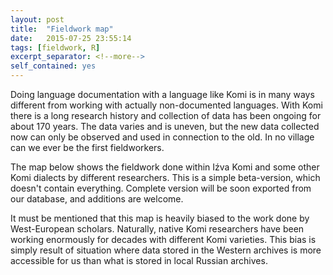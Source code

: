 ```yaml
---
layout: post
title:  "Fieldwork map"
date:   2015-07-25 23:55:14
tags: [fieldwork, R]
excerpt_separator: <!--more-->
self_contained: yes
---
```


Doing language documentation with a language like Komi is in many ways different from working with actually non-documented languages. With Komi there is a long research history and collection of data has been ongoing for about 170 years. The data varies and is uneven, but the new data collected now can only be observed and used in connection to the old. In no village can we ever be the first fieldworkers.<!--more-->

The map below shows the fieldwork done within Iźva Komi and some other Komi dialects by different researchers. This is a simple beta-version, which doesn't contain everything. Complete version will be soon exported from our database, and additions are welcome.

It must be mentioned that this map is heavily biased to the work done by West-European scholars. Naturally, native Komi researchers have been working enormously for decades with different Komi varieties. This bias is simply result of situation where data stored in the Western archives is more accessible for us than what is stored in local Russian archives.

<!--html_preserve--><div id="htmlwidget-3746" style="width:612px;height:378px;" class="leaflet"></div>
<script type="application/json" data-for="htmlwidget-3746">{ "x": {
 "calls": [
 {
 "method": "addTiles",
"args": [
 "http://{s}.tile.openstreetmap.org/{z}/{x}/{y}.png",
null,
{
 "minZoom":                 0,
"maxZoom":                18,
"maxNativeZoom": null,
"tileSize":               256,
"subdomains": "abc",
"errorTileUrl": "",
"tms": false,
"continuousWorld": false,
"noWrap": false,
"zoomOffset":                 0,
"zoomReverse": false,
"opacity":                 1,
"zIndex": null,
"unloadInvisibleTiles": null,
"updateWhenIdle": null,
"detectRetina": false,
"reuseTiles": false,
"attribution": "Niko Partanen, work funded by Kone Foundation" 
} 
] 
},
{
 "method": "addPolygons",
"args": [
 [
 [
 {
 "lng": [ 49.98489310254492, 49.98568244933999, 50.05920004299836, 50.09840942628281, 50.08370590755114,  50.0199906597139,  49.9268683744133, 49.83211236480919,  49.6622050372432, 49.53356373735767,        49.3227317,        49.3347087,        49.8908952,        50.2462492, 50.57881347634918, 50.52644519380483, 50.74733093900367,        50.8079081,           50.7715,         50.744747,        50.7309267, 50.68266272742703, 50.57218947430337,  50.4300554598972, 50.28792144549104, 50.27485165106288,  50.2671999404529,         50.185386, 50.03803240987317, 49.98489310254492 ],
"lat": [ 61.81810671424165, 61.88046511105207, 61.91804077003301, 61.95398270471043, 62.07651202747437, 62.12715748088346,   62.087948097599, 62.00952933103009, 61.96541877483507, 61.94463825716125,        62.0259838,        62.1059506,        62.4346942,         62.439891, 62.19120649531555,  62.0961167191166, 62.06519271478876,        62.0198944,        61.9337967,        61.8819411,        61.8620633, 61.84711910207257, 61.90660469990838, 61.90497097560486, 61.88209883535559, 61.78734282575148, 61.71847743026159,         61.693145, 61.74999858794769, 61.81810671424165 ] 
} 
],
[
 {
 "lng": [ 48.58488142428756,        48.5769983,        48.9904844,        49.3940098,        49.6587993,        49.7149265, 49.73346812760481, 49.78293557029487, 49.80025474089072, 49.85580136721037, 49.81985943253295, 49.71856852571477, 49.54866119814879, 49.38855621640391,  49.3331572578161,        48.7007866, 48.66058811829971, 48.70565945753276, 48.89190402813394, 49.07488115012809, 49.20557909440962, 49.35588173033338, 49.44410284272342, 49.41469580526007, 49.40816090804599, 49.34607938451227, 49.21864888883778, 49.06181135569994, 48.94418320584656,  48.7514037380313, 48.58488142428756 ],
"lat": [ 60.33130922156794,         60.415457,        60.7645146,        60.6455192,        60.4524071,        60.2122546, 59.97446414409177, 59.74103964889805, 59.68964082003293, 59.42824493146988, 59.26813994972501, 59.19625608037017, 59.24853525808278, 59.40537279122061, 59.49202244439643,          59.90289, 59.95679063290671, 60.00331588630857, 60.01965312934376, 59.98697864327337, 59.90529242809742, 59.83340855874258,   59.954304157203,  60.0653974098423, 60.19609535412383, 60.35620033586871, 60.44442144825874, 60.45422379407985, 60.39540971915316, 60.33659564422647, 60.33130922156794 ] 
} 
],
[
 {
 "lng": [ 50.22931572110938, 50.22623184751636, 50.16702584703075, 50.15068860399555, 50.12291529083573, 50.08697335615831, 50.03142672983866, 49.94320561744863, 49.85008333214805, 49.76839711697209, 49.73977508611524, 49.72265283647356, 49.61972820535185, 49.49883260689144, 49.44001853196475, 49.41714639171548,  49.4530883263929, 49.53150709296182, 49.61646075674481, 49.67364110736798, 49.73082145799115, 49.77814618917461, 49.78146691140024, 49.85335078075508, 49.92686837441344, 50.01672321110699,  50.1114792207111, 50.19479916019057, 50.30262496422283, 50.37287510927415, 50.43985780571843, 50.48396836191345, 50.51027041947722,        50.5781517,        50.6066229, 50.62695093424747,  50.6424396193548, 50.66204431099703, 50.66204431099703, 50.63753844644425, 50.60559464909737, 50.60323023607035, 50.51174167507327,  50.4627299459677, 50.42678801129028, 50.40881704395157, 50.39738097382694, 50.39574724952342, 50.39850112233222, 50.40718331964806, 50.39084607661286, 50.33529945029321, 50.28955516979468, 50.28909531398285, 50.24299402714439, 50.22931572110938 ],
"lat": [ 60.70847759433392, 60.70944090420097, 60.77116630896257, 60.82671293528222,  60.8936956317265, 60.94760853374263, 60.99008536563413, 61.00315516006228, 60.97211439829542, 60.89206190742298, 60.86139544579065, 60.84305017831741, 60.82671293528222, 60.86102114565612, 60.90349797754762, 60.94760853374263, 61.01132378157988, 61.12078330991565, 61.21063814660921, 61.24167890837607, 61.24004518407255, 61.20873805421272, 61.20737069800217, 61.18123110914586, 61.15835896889659, 61.14365545016492, 61.14528917446844, 61.15182407168252, 61.19756835218105, 61.24658008128662, 61.30866160482035, 61.37891174987167, 61.42587970980698,        61.4448401,        61.3791315,  61.2364633287728, 61.22370794103735, 61.19756835218105, 61.16326014180715, 61.13221938004029, 61.12613484721231, 61.12568448282621,  61.1077135154875, 61.07177158081008, 60.98681791702709, 60.90513170185113, 60.82834665958574, 60.76626513605201, 60.74934848879795, 60.69601499100069,  60.6535381591092, 60.65190443480567, 60.67314285075143, 60.67363237468015, 60.69274754239366, 60.70847759433392 ] 
} 
],
[
 {
 "lng": [ 57.02621733535623, 57.36929943909475,  57.6633698137282, 57.82708808208042, 57.75159092611823, 57.52286952362555, 57.29414812113288,  57.0654267186402, 56.98047305485721, 57.10463610192466, 57.22879914899211, 57.24513639202742, 57.68297450537042, 57.84356393533135, 58.13750007447241, 58.32992932956399, 58.35474885185685,        57.9841998,        57.2461643,        56.8236969,        56.0709016,         55.823164,        55.7909617,        55.8344326, 55.94802845415084, 56.20282028638211, 56.34658802509179,  56.5099604554437, 56.85501306916209, 57.09810120471058, 57.43138096262848, 57.52940442083963,  57.5359393180537,  57.5359393180537, 57.47059034591294, 57.42951463676978,        57.5812654,        57.8434022, 58.07118738945625, 58.06199854378686, 57.76139327193934, 57.29741556973991, 57.11243832089381, 56.87591469943198, 56.72561206350822, 56.64065839972523, 56.62758860529707, 56.68640268022376, 56.87591469943198, 57.02621733535623 ],
"lat": [ 62.85579852025297, 62.85579852025297, 62.81658913696851, 62.60533975844951, 62.47023958462244,  62.4244953041239, 62.41142550969575, 62.39182081805352, 62.34607653755499, 62.16963431277492,  62.0650759573497,  62.0650759573497,  61.9866571907808, 61.99510926604191,  61.9554774270566, 61.83635455485705, 61.77678770135419,         61.609628,        61.6850252,        61.8232003,         62.654964,          63.19114,        63.4075691,        63.5179323, 63.61056762195916, 63.56810231658729, 63.69226536365473, 63.94712635500372, 64.00390716485612, 63.99940553271632, 64.01247532714449,  64.1170336825697, 64.28040611292161, 64.46991813212983, 64.67903484298027,   64.818692254067,        64.9424422, 64.83302740000001, 64.36961330794757, 63.99287063550227,  63.6791955692266, 63.60077680265768, 63.53526402702469, 63.48314865280429, 63.37859029737906, 63.21521786702715, 63.04531053946116, 62.92768238960779, 62.84926362303887, 62.85579852025297 ] 
} 
],
[
 {
 "lng": [ 48.40801563991072, 48.45348945872833, 48.59293248059011,  48.7185690829117, 48.83472367751094, 48.91967734129393, 48.91846363333448, 48.91314244407985, 48.89680520104466, 48.90660754686578, 48.97522396761358, 49.09938701468103, 49.10056400754888, 49.13206150075142,  49.2496896506048, 49.32484096856668, 49.39672483792152, 49.55029492245232, 49.71693480141126, 49.82609379092995, 49.88684212897725, 49.97833068997432, 49.93258640947578,  49.7985754853337, 49.64505093205642, 49.44573656702709, 49.26929434224703,  49.2474572506308, 49.05522853267095, 48.93649682825005, 48.89680520104467,  48.7105606304435, 48.54065330287751, 48.31846679759891,  48.2970874533586, 48.28252486292148, 48.10608263814142, 48.00527579778353, 47.95034018995911, 47.80220991768687,  47.7107213566898, 47.62250024429976, 47.51794188887455, 47.38255610829178,        47.3316204, 47.23709254563379, 47.28760967857325, 47.38397649598598, 47.50160464583936, 47.54734892633789, 47.55388382355196, 47.55328139667973,   47.557151272159,  47.4199184306634, 47.19119702817073, 47.00495245756955, 46.82524278418245, 46.57691669004755, 46.52650964962538, 46.37760232501822, 46.33839294173376,  46.4102768110886,  46.6235963088878, 46.85464982164579, 47.18139468234961, 47.39704629041412, 47.61269789847865, 47.80220991768687, 48.04400111460769, 48.12612036514129, 48.25965272267222, 48.36747852670448, 48.42956005023821, 48.40801563991072 ],
"lat": [ 63.88516813141744,  64.1002942742854,  64.2444641782442, 64.35824827091281, 64.36535977670459, 64.29674335595679, 64.27004178084898, 64.15297561724711, 63.97326594386001,  63.7837539246518, 63.65632342897731, 63.59097445683654, 63.60013818702196,  63.5779046624084, 63.58443955962248, 63.60404425126471,  63.7314747469392, 63.76088178440254, 63.66939322340547, 63.62530978533062, 63.60077680265767, 63.47988120419726,   63.372055400165, 63.37053254875429, 63.36878795155796, 63.35898560573684, 63.30670642802423, 63.29196639118327, 63.28966425084842, 63.30861079942622, 63.32631111966646, 63.38839264320018, 63.38839264320018, 63.36552050295092, 63.36084377139835, 63.36225305434388, 63.33611346548757, 63.28056683916792, 63.25029619812181, 63.14986889488639,  62.9276823896078, 62.70876333293624, 62.48984427626468,  62.3924615218104,        62.3835426, 62.57720735260073, 62.74860476793107, 62.87540321189518, 63.13026420324416, 63.30343897941719, 63.41779968066352, 63.41802057051667,  63.4243345778776, 63.61384659708582, 63.74781198997438, 63.85563779400664, 63.94385890639667, 64.02227767296559, 64.03302015698998, 64.06475450485709, 64.19871989774565, 64.30654570177791, 64.33757399236688, 64.28040611292161, 64.18238265471045, 64.07455685067819, 63.95039380361074, 63.83276565375737, 63.71840495251104, 63.70667363100623,  63.6628583261914, 63.67266067201251, 63.78702137325885, 63.88516813141744 ] 
} 
],
[
 {
 "lng": [  53.3897104081526, 53.58886140075153,  53.7489663824964, 53.93847840170461, 54.14432766394803, 54.24888601937324, 54.39265375808293,  54.5527587398278,  54.6899915813234, 54.76841034789232, 54.71939861878675, 54.59196812311226, 54.44820038440258, 54.27829305683659, 54.21621153330287, 54.09858338344949, 53.96135054195388, 53.79829281903096, 53.79716124945016, 53.66973075377568, 53.66563631197504, 53.73507972591644,   53.869045118805, 53.96380112840911, 54.09449907269064, 54.20020419288638, 54.27747619468477, 54.39883857151762, 54.44738352225075, 54.46229752080067, 54.54867442906894, 54.55757084677159, 54.59633432216096, 54.63990181334672, 54.68050465752122,  54.7315011018356,  54.7265169889663, 54.71609389433637, 54.70103807103713, 54.60830536614745, 54.50374701072223, 54.50570204922394, 54.49721211350815, 54.49721211350815, 54.58543322589819, 54.71286372157267, 54.85336401167532, 55.03634113366945, 55.12843126328673, 55.25771077679622, 55.25771077679622, 55.25442812064912, 55.15070183491579, 55.03718133473983, 55.02980623645538, 55.02865760010295, 54.75534055346417, 54.75403558167027, 54.75207310485713,  54.5809572097747, 54.32319373523954, 54.21539467115105, 54.17291783925955, 54.28727854050589,  54.4767905597141, 54.50946504578448, 54.27548731292399, 54.01608030612172, 53.87231256741204, 53.85045470934124, 53.79062635223608, 53.61745157606306,  53.5521026039223, 53.56476430528219, 53.58477708999268, 53.65339351074048, 53.65012606213344, 53.54883515531526, 53.35932313610705, 53.34843548933519, 53.34693363066333, 53.40506741660558, 53.57497474417157, 53.72200993148829, 53.75468441755866, 53.61418412745603, 53.48899171710426, 53.45081169710412, 53.40098310584679, 53.39357678201502, 53.38209010097199, 53.38021329734232, 53.32828237434019, 53.24006126195016, 53.18941580854107,  53.1665436682918, 53.16191617706779, 53.16000877107773,   53.097927247544, 53.10446214475807, 53.06641593088067, 53.05871786425953, 52.99454630307941, 52.79659962436527, 52.77444983544722, 52.78748951514167, 52.88554308808652, 52.93782226579913, 52.86593839644429, 52.70256596609239, 52.54246098434751, 52.38562345120968, 52.22878591807186, 52.07194838493403, 51.97065747811584, 52.06541348771995, 52.22878591807186, 52.31047213324781, 52.31047213324781, 52.24839060971409, 52.09136087371701,   51.898773608761, 51.83713123676632, 51.76154076726539, 51.60470323412757, 51.51974957034457,  51.4889001563257,        51.4393105,        51.4675672, 51.88282481789884, 52.16016949732406, 52.29413489021262, 52.32652366071893,  52.5611422666008, 52.74831024659092, 52.93128736858505, 53.09465979893696, 53.11562191394886, 53.15674132247069, 53.08485745311585, 52.85613605062318, 52.78751962987538, 53.02931082679621, 53.22862519182553, 53.37239293053521,  53.3897104081526 ],
"lat": [  61.9580670154692, 61.91477332142595, 61.89843607839077, 61.88536628396261, 61.85269179789223, 61.78734282575147, 61.71545895639662, 61.70238916196847, 61.70238916196847, 61.74813344246701, 61.78734282575147, 61.78734282575147, 61.81674986321481, 61.89843607839077,  61.9703199477456, 62.08468064899194, 62.17943665859605, 62.26514648731195, 62.26847463313782, 62.35996319413488, 62.40807288529245, 62.47105644677418, 62.47432389538122, 62.41550982045453, 62.34035850249266, 62.37918895480946,   62.369765539956,  62.3230877027126, 62.30441656781524, 62.31884946963774, 62.40244002602638, 62.41835993138902, 62.44763031076467, 62.48052821227228, 62.48212048067128, 62.44466996687791, 62.38236855601172, 62.36152236675186, 62.33141072015336, 62.27419266820016, 62.17290176138197, 62.17173804798809,  62.1663668641679, 62.03566891988637, 61.97358739635264, 61.94744780749634, 61.92130821864003, 61.95398270471041, 62.00212072701035, 61.94499722104104, 61.85350866004397, 61.72712639838065, 61.63377274122067, 61.52921438579545, 61.52921438579545, 61.52538559795403, 61.52267948858137, 61.52192912979987, 61.52267948858137, 61.49362207243529, 61.49075803382935,   61.513694004912, 61.44834503277124, 61.26863535938415, 61.21962363027858, 61.14773976092373, 61.05241549938798, 61.03991395689148, 60.95169284450145, 60.91934321455667, 60.83079724604104, 60.81446000300585,  60.8700066293255, 60.90672556326918, 60.96476263892961,  61.1183327234604,  61.1869491442082,  61.1869491442082, 61.19021659281524, 61.19542372822787, 61.28853896588317, 61.36992626620233, 61.44507758416421, 61.41893799530791, 61.50062421048386, 61.53983359376831, 61.57249248342529, 61.59211277148093, 61.60436570375732, 61.60459359064445, 61.60731412036517, 61.60775862648799, 61.61335118742667, 61.60518256590908, 61.58966218502565, 61.57087435553517, 61.56002867297889, 61.55943828541054, 61.40260075227272, 61.30130984545453, 61.11379636277302, 61.08892568599705, 61.04458897099988, 61.07632088132809, 61.27843770520526, 61.40666122220066, 61.48428696744867,  61.6149849117302, 61.68033388387096,  61.7358805101906, 61.75875265043987,  61.7783573420821, 61.76202009904691, 61.70647347272726, 61.55290338819647, 61.41567054670087, 61.31111219127565, 61.20328638724339, 61.12160017206744, 61.07258844296187, 61.04519953552052, 61.15754210674486, 61.21747219062857, 61.25883301356304, 61.36992626620233, 61.50715910769794, 61.71025108332218,        61.8309104,        61.8513024, 62.01781029568523, 62.03321833343108, 62.10510220278591, 62.16679509898842,  62.3593594264575, 62.41550982045454, 62.47105644677418, 62.46452154956011, 62.44355943454821, 62.40244002602638, 62.25540483870967,  62.1214394458211, 62.05935792228738, 62.02995088482403, 61.96786936129031,  61.9580670154692,  61.9580670154692 ] 
} 
],
[
 {
 "lng": [ 50.98553292526255, 50.95545375186995, 50.94304489120221, 50.92670764816702, 50.84654866969306, 50.84738279426922, 51.00266342528269, 51.12265635699186,   51.126270045701, 51.11446569773853, 51.07129224902847, 51.09559785060211, 50.98553292526255 ],
"lat": [ 60.37705518955339, 60.40361445967664, 60.43788655104466, 60.50813669609597, 60.54758000296412, 60.59053741863592, 60.62159439151788, 60.54313747463111,  60.5090655525164, 60.47522642169067, 60.44605517256225, 60.39845670281385, 60.37705518955339 ] 
},
{
 "lng": [ 50.81643125767948, 50.85400691666042,  50.8605418138745, 50.85564064096393, 50.81643125767948,  50.7674195285739, 50.74781483693167, 50.81643125767948 ],
"lat": [ 60.07193230705636, 60.05069389111061, 60.01638568073671, 59.98697864327337, 59.96900767593466, 59.97881002175577,  60.0408915452895, 60.07193230705636 ] 
} 
],
[
 {
 "lng": [ 50.51651971541783, 50.52425500445469, 50.61956747910542, 50.68155978902528, 50.81071322261716, 50.91853902664943, 51.02963227928873, 51.07047538687671, 51.13909180762451, 51.21914429849695, 51.29592934076235,  51.3857841774559, 51.41274062846397, 51.41334800013775, 51.42335983643684, 51.38584486703479, 51.34167362126089, 51.21424312558639, 51.12275456458932, 51.02636483068169, 51.00512641473594, 51.01499390392549, 51.02309738207465, 50.97735310157611, 50.91527157804239, 50.86879378867289, 50.83358536286643, 50.78868042584841,        50.6472031,        50.4726029,  50.4981619726719, 50.60649768467727, 50.63590472214061,  50.6522419651758,  50.7453642504764, 50.72085838592361, 50.63753844644413, 50.56852520699894, 50.51651971541783 ],
"lat": [ 62.77696883866595, 62.80882002881774, 62.88030438480579, 62.94411999795859, 63.02407212351547, 63.05511288528233, 63.01263605339084, 62.97015922149934, 62.91788004378672, 62.89827535214449, 62.90481024935857, 62.89174045493042, 62.87540321189523, 62.87306716699607, 62.83456010430725, 62.79779543429323, 62.75450761343481, 62.70876333293627,  62.5911351830829, 62.53885600537028, 62.46207096310489, 62.37954287170142, 62.31176832718112, 62.27092521959314, 62.27255894389666, 62.32243754712246, 62.33790791603742, 62.29869515413436,        62.2733134,        62.2469016, 62.34182130668575, 62.36078005628669, 62.43266392564153, 62.49474544917526, 62.53395483245973, 62.61400732333217, 62.61890849624272, 62.64758932302514, 62.77696883866595 ] 
} 
],
[
 {
 "lng": [ 50.75000623478213,  50.6678337223639, 50.61793375480205,  50.5460498854472, 50.60792637109854, 50.79764342818914, 50.97081820436216, 51.11458594307184, 51.24059879417145, 51.36291203720674, 51.41403263752482, 51.39885397188416, 51.37997229014646, 51.18320236381964, 51.02309738207477, 50.91200412943547, 50.75000623478213 ],
"lat": [ 61.31696149282499, 61.32620590047203, 61.39606585505863, 61.60191511730203, 61.69552313405662,  61.7783573420821, 61.80122948233137, 61.86657845447213, 61.87839215926272, 61.84370631422286, 61.71712197057808, 61.66399664083576,  61.6478401502767,   61.598647668695,  61.4875544160557, 61.39933330366567, 61.31696149282499 ] 
} 
] 
],
null,
{
 "lineCap": null,
"lineJoin": null,
"clickable": true,
"pointerEvents": null,
"className": "",
"stroke": true,
"color": "#BDBDC3",
"weight":                 1,
"opacity":               0.5,
"fill": true,
"fillColor": "#BDBDC3",
"fillOpacity":               0.4,
"dashArray": null,
"smoothFactor":                 1,
"noClip": false 
},
null 
] 
},
{
 "method": "addPolygons",
"args": [
 [
 [
 {
 "lng": [  38.6133253230991, 38.72150178242631, 38.55561416237052, 38.21605317236261, 38.04547705328166, 38.35122402001686,  38.6133253230991 ],
"lat": [ 67.19870241333243, 67.11763426865637, 67.02110493727466, 66.98567851294416, 67.11212619125463, 67.22074246979771, 67.19870241333243 ] 
} 
],
[
 {
 "lng": [ 61.13279451118908, 60.78142504422821, 60.64208129346606, 60.58362046749605, 60.57907870599586, 60.73853199955627, 60.86035045237443, 61.07862910410896, 61.23737659255434, 61.30147314295392, 61.30354881239349, 61.24118385172587, 61.13279451118908 ],
"lat": [ 64.13590180450588, 64.13371977622847, 64.18735056138355, 64.23208826936578, 64.33579182361994, 64.40183807238584,  64.4219889171938, 64.42446886979558, 64.37574232561924, 64.30788046517702, 64.22526882148195, 64.17046079486107, 64.13590180450588 ] 
} 
],
[
 {
 "lng": [ 68.14254183960352, 68.01687123722863, 67.91178712148191, 67.91407008608429, 68.07183626973701, 68.30795754267166, 68.44412429659052, 68.45237619425031, 68.40215835504057, 68.32173517734144, 68.14254183960352 ],
"lat": [ 63.69533519171319, 63.71062076727944, 63.76151363734466, 63.88707669047614, 63.94605642691673, 63.93222044276308, 63.85683871044694, 63.75286479993357, 63.71301685742445, 63.68862409258708, 63.69533519171319 ] 
} 
],
[
 {
 "lng": [ 48.51433269187889, 48.44142335461404, 48.37841455714344, 48.37135106179163, 48.42125959143912, 48.56571572870164, 48.82229143304426, 48.91455321593752, 49.01856820930809, 49.03891927471154, 48.95731198160296, 48.89708509508254, 48.66861820713239, 48.51433269187889 ],
"lat": [ 66.34201444658049, 66.35860468510569, 66.39981405183472, 66.48575324528178,  66.5424993056542, 66.59917350993111, 66.60862018039535, 66.58837855537698, 66.52357168868107, 66.40727988637568, 66.34246842251743, 66.32896204221601, 66.32046739360635, 66.34201444658049 ] 
} 
],
[
 {
 "lng": [ 53.13650168418943, 53.24534147062089, 53.28933715577774, 53.28273547242983, 53.13571619011623, 52.90989338363865, 52.76734769009713, 52.79249392574556,  52.9842797190312, 53.11379018549047, 53.13650168418943 ],
"lat": [ 67.74035006896599, 67.69391740443055, 67.60592603411686, 67.58582090755735, 67.52438369935054, 67.52512154718106, 67.57655448445543, 67.67449245487566, 67.74065736389963, 67.74065736389963, 67.74035006896599 ] 
} 
],
[
 {
 "lng": [ 44.88113532942014, 44.81622321404057, 44.62320313998174, 44.55818853368228, 44.55714155358998, 44.58209055034508,  44.6607313793574, 44.72556472188067, 44.82793496880003, 44.91609979625697, 44.93473478320873, 44.93533805352259, 44.88113532942014 ],
"lat": [ 66.52197116983045, 66.50832228727585, 66.51585365028434,  66.5458935460149, 66.59614859044564, 66.62091093518882, 66.64407136867101, 66.64997502582288, 66.64680503558317, 66.60709161814485, 66.59281838073557, 66.54757310719637, 66.52197116983045 ] 
} 
],
[
 {
 "lng": [ 65.71992419232593, 65.53369514114856, 65.47200999930837, 65.47311254011019, 65.59177569876999, 65.72301548058719, 65.87801572732391, 65.90849990307923, 65.86306977812812, 65.71992419232593 ],
"lat": [ 66.05680658918617, 66.06592896195258,    66.13506336761, 66.21444630534161, 66.28378384378445, 66.29489069890316, 66.24976787083492,  66.1459568939384,  66.0945491209674, 66.05680658918617 ] 
} 
],
[
 {
 "lng": [ 66.32784635402936, 66.57236485598575, 66.67018526701669, 66.63566378459468, 66.51663290713776,  66.2736717003545,   66.192113276673, 66.21511801894209, 66.32784635402936 ],
"lat": [ 66.65861242528392, 66.65747262737366, 66.59974049494033, 66.50259864905513, 66.44922574513052, 66.45691441846834, 66.52082991527533, 66.61180321424855, 66.65861242528392 ] 
} 
],
[
 {
 "lng": [ 64.54854309149488, 64.52869504109754, 64.55548839432682,  64.6817956736415, 64.92436286185308, 64.99661522767897, 65.02961410138241, 65.00819916927247, 64.87582809971089, 64.64490128249601, 64.54854309149488 ],
"lat": [ 65.38758646703681, 65.46956754476498, 65.50095404426214, 65.52997964512592, 65.52074582721063, 65.48781038197676, 65.42387506417636, 65.37033773390151, 65.34022419727441, 65.35031192911842, 65.38758646703681 ] 
} 
],
[
 {
 "lng": [ 63.82148153753047, 63.63750924358689, 63.52796264032349, 63.54428122116361, 63.60834555861539, 63.73763941518236, 63.91599107729693,  64.1054294678775,  64.1600991885809, 64.15513710408473,  64.0028105026263, 63.82148153753047 ],
"lat": [ 64.75732660486966, 64.77875159827751,   64.844443908011,  64.9423553930517, 65.00046025725216, 65.04155061348138, 65.04607363162991, 64.99733974138991, 64.92171329441686, 64.81552468619886, 64.77044144137851, 64.75732660486966 ] 
} 
],
[
 {
 "lng": [ 35.07786036040918, 35.33661264924812, 35.35840231567667, 35.32844152433743, 35.12143969326627, 34.85451627951662, 34.74284423907034, 34.74284423907034, 34.85996369612376, 35.07786036040918 ],
"lat": [ 68.12790611976357, 68.09439733116403, 68.02621413269749, 67.97213531971272, 67.92612009362063, 67.95987351236884, 68.00888185849664, 68.08220021938325, 68.12892077632196, 68.12790611976357 ] 
} 
],
[
 {
 "lng": [ 55.46985003627342, 55.38587674490486,  55.1701983437991, 54.95011834267077, 54.67721914127165, 54.41704244723341, 54.34269753955659, 54.13802313850724,  53.9465535375256, 53.74628073649883, 53.93554953746919,  54.0521919380672, 54.01477833787538, 53.89661441231355, 53.83473690843113, 53.67136447807921, 53.73344600161295, 53.85434160007336, 53.81839966539594,  53.9000858805719, 53.98830699296194,  54.2038625645302,  54.2880954026577, 54.31554197095682, 54.20741089203537, 54.13125786951986, 53.83065259767234, 53.50390773696851, 53.41241917597144, 53.44275924192417, 53.53004732582482, 53.49737283975444, 53.43202386761367,  53.3405353066166, 53.24123044645327, 53.19904017880955,  53.2612996778959, 53.43216562657073, 53.55210260392231, 53.39526507078448, 53.18288091132698, 52.95415950883429, 52.78238602511566, 53.01933710179448, 53.46258393459765, 53.76388713658909, 54.03238473796565, 54.26346873915039,  54.4197255399515,  54.4521011861821, 54.75644794167785, 54.96332314273847, 55.10952427341066, 55.16377162934394, 55.52319097611815,    55.53633765169, 55.94609133347083, 56.69663003630232, 56.89782635265647, 56.97485435305138, 57.04527995341245, 57.10067570003793, 57.18309856141011,  57.1601827282443, 57.16609993897443, 57.23339814345752, 57.36439826618418, 57.48202641603756, 57.63668565010403, 57.64213139778243,  57.5539102853924, 57.55283036593754, 57.50653228059034, 57.47891762307154, 57.44118330844957,  57.4085088223792, 57.44118330844957, 57.53920676666073, 57.63195723884398,  57.6993117484056, 57.70774179839456, 58.02534899089525, 58.19759766097894, 58.40998182043643, 58.64197067153614, 58.93930849477663, 59.11575071955669, 59.18302257074497, 59.33140232762122, 59.57972842175612, 59.77250788957139, 60.02736888092037, 60.24628793759193, 60.48670644278471,  60.6873934995421, 61.01413836024593, 61.37355770702014, 61.39612206485469, 61.73297705379434,  62.0107101853926, 62.34725739191754, 62.62172307490875, 62.77529315943955, 62.85697937461551,  63.0105494591463, 63.08535898003001, 63.23372099587592, 63.27945062409213, 63.17626006373079, 63.02361925357446, 62.75895591640436, 62.39300167241608, 61.64475594140431, 61.25919700577379, 60.83442868685882, 60.72810362785317, 60.47006291551704, 59.98783611947373, 59.79047885691009, 59.55522255720334, 59.36897798660215, 59.15332637853763, 58.88539559276049, 58.61746480698335, 58.42795278777513, 58.27765015185138, 58.10447537567835, 57.91606028564531, 57.90986088035719, 57.60696863492188, 57.38860475517264, 57.23895035440538, 57.07389035355914, 57.10910315373967, 57.12929442697339, 57.23259207041374, 57.24555275443923, 57.27636395459719, 57.43262075539831, 57.52311304147961,  57.5507513324321, 57.55554400969594, 57.52526491197569, 57.06945931673672, 56.92537572539127, 56.88021995256621, 56.90662955270161, 56.90002715266776, 56.83620395234054, 56.70415595166354, 56.61005722977349, 56.59851755112195, 56.58531275105425, 56.38724075003876, 56.19136954903455, 56.01392241329935, 55.89866314753388, 55.70279194652967, 55.53553114567214, 55.46985003627342 ],
"lat": [ 65.97909163340745, 65.90855406865786, 65.74569486782291, 65.64005646728131, 65.53881966676228,  65.3955763183592, 65.36935806589346, 65.32974366569037, 65.34955086579193,  65.2989324655324, 65.20869966506979, 65.06564766433638, 64.85657166326446, 64.71214908757777, 64.68230229158743, 64.62348821666075, 64.46338323491587, 64.33595273924136, 64.20198734635279, 63.99940553271642, 63.82296330793635, 63.86165276949988, 63.73147474693921, 63.53934876884536,  63.3951739969501, 63.29363663359609,  63.2348225586694, 63.28056683916793,  63.4831486528043, 63.54045766627056,  63.7053351580829, 63.90791697171927, 64.09089409371342, 64.28040611292164, 64.37498217022005, 64.75691511941575, 64.86364568927806,  64.9118386491607, 65.00741342798774, 65.09563454037779, 65.10870433480594, 65.11850668062705, 65.20773965918218, 65.40729581467838, 65.55045628241605, 65.60044206707822,  65.6026428670895, 65.64665886731517, 65.75009646784548, 65.79021411643558, 65.91515646869172, 66.01199166918818, 66.20436157796738,  66.2343403799305, 66.43038729635281, 66.43938239016512, 66.54305500844701,  66.4303258752154, 66.21666607023754, 66.09782286962825, 66.00538926915435, 66.00143243010967, 66.11623570130665, 66.23434037993046, 66.51836649497626, 66.55306713166286, 66.50227116570763,   66.534945651778, 66.58068993227654, 66.49900371710058, 66.39444536167535, 66.38995954240131, 66.35523597839092, 66.30197913889037, 66.27028231460793, 66.20493334246717, 66.16245651057567, 66.13304947311232, 66.12200775023337, 66.08077029539972, 66.07923755903808, 66.11364500489232, 66.26374741739383, 66.37157322142609, 66.44018964217389, 66.52514330595689,  66.6362365585962, 66.65662196804719, 66.70158553073695, 66.62316676416803, 66.49900371710058,  66.4826664740654, 66.56108524063431, 66.64042334734793, 66.61336441834693, 66.57415503506247, 66.60029462391878, 66.61735891953117, 66.62316676416806, 66.66237614745252, 66.75059725984255, 66.83228347501851, 66.93357438183669,  67.0283303914408, 67.14595854129418,  67.1923193711376, 67.17135517324633, 67.01930415942745, 66.80647362868218, 66.65584125023844, 66.50880606292172, 66.42385239913872, 66.36830577281907, 66.34870108117684, 66.32909638953461, 66.32909638953461, 66.26177956754485,  66.1611713697359, 66.17225885639678, 66.23434037993052, 66.29968935207127, 66.27354976321497, 66.23434037993052, 66.15918906196863, 66.03175856629413,  65.9435374539041, 65.89779317340557, 65.88140925253313, 65.88456973366041, 65.79591834475252, 65.79191166805987, 65.79411246807115, 65.80731726813886, 65.69067486754084, 65.67300750346133,  65.4566408178768, 65.40016926605145, 65.27032206538574, 65.25931806532932, 65.23625140417134, 65.18767501401241, 65.10380316189527, 65.01675075594957, 64.99326147936124, 65.02761253425153, 65.20649886505852, 65.38476366597247, 65.45959086635609, 65.51681166664946, 65.58723726701052, 65.68482112674836, 65.84253006831938, 65.98778286906408, 66.16164606995545, 66.20346127016984, 66.19983990005279, 66.21666607023752,  66.1550436699216, 66.05600766941384, 65.97909163340745 ] 
} 
],
[
 {
 "lng": [ 63.09556584316867, 63.18478755090357, 63.24136465730643, 63.24568761244652, 63.22251785092887, 63.20658880860918, 63.10704759215108, 63.02318353706818, 62.83245709738346, 62.74914558583309, 62.72832461383516, 62.78043538629272, 62.88787955860968, 62.93641792756218, 63.09556584316867 ],
"lat": [ 63.49620061351136, 63.46632213381869, 63.43040524685415,  63.3854015304977, 63.35448708008288, 63.33323362054373, 63.28125762769487, 63.27321385552791, 63.29485848288904,   63.338934333208, 63.38903269950055, 63.47223779998988,  63.5022110995425, 63.50851474409741, 63.49620061351136 ] 
} 
],
[
 {
 "lng": [ 44.44199391567054, 44.54305958387408, 44.57464260518769, 44.57464260518769, 44.53042637534864, 44.42304410288237, 44.30934522615338,   44.227229370738, 44.26512899631433, 44.44199391567054 ],
"lat": [ 67.13842054841264,  67.1187802524928, 67.10403955377363, 67.06222543175002, 67.02280498161987, 67.01293986148519, 67.02773603996353, 67.08437131122324,  67.1408744633591, 67.13842054841264 ] 
} 
],
[
 {
 "lng": [ 58.23429932332336, 58.54381293219672, 58.75857747712925, 58.75857747712925, 58.51222991088311, 58.22166611479791, 57.98795175707721, 58.05111779970442, 58.23429932332336 ],
"lat": [ 67.59780492172388, 67.58817378058627, 67.49889937976437, 67.40686128946898,  67.3144665227889, 67.30228270317471, 67.40686128946898, 67.53754582871785, 67.59780492172388 ] 
} 
],
[
 {
 "lng": [ 59.64487185316146,   59.981885432369, 60.28413964360376, 60.46780825452952, 60.47208036965445, 60.30614659016388, 59.98554300121353, 59.71952082024287, 59.61121592037516, 59.64487185316146 ],
"lat": [ 67.01160644174895, 67.10485692845728, 67.09890336986662,  66.9757598739924, 66.96048452101708, 66.82807098614684, 66.78491828581316, 66.84806241110986, 66.95739814724847, 67.01160644174895 ] 
} 
],
[
 {
 "lng": [  51.4155250217153, 51.66818919222416, 51.68713900501233, 51.68713900501233, 51.51659068991884, 51.23866010235909, 51.03652876595199, 51.02389555742656, 51.13127782989282,  51.4155250217153 ],
"lat": [ 67.09420742985259, 67.04252321009986,  66.9857901226729, 66.91654481219059, 66.84461885751224, 66.83219644421594, 66.92644904486853, 67.01293986148517, 67.09420742985259, 67.09420742985259 ] 
} 
],
[
 {
 "lng": [ 39.79139402724169, 39.88930139331388, 39.89245969544524, 39.87350988265707, 39.74401949527127, 39.59873759722868, 39.50714683541921, 39.47872211623697, 39.60189589936004, 39.79139402724169 ],
"lat": [  67.1800266123921, 67.15799292947581,  67.1212253153296, 67.07948756342633, 67.06596873620128, 67.06473937744066, 67.10036544852395, 67.13716482846172, 67.18125011505758,  67.1800266123921 ] 
} 
],
[
 {
 "lng": [  40.4448264700526, 40.56236250524032, 40.60086668303317, 40.57944350504708, 40.55905535737197, 40.30817815003806, 40.16976313909521, 40.23031970638271,  40.4448264700526 ],
"lat": [ 66.67894764671584, 66.66731211621004, 66.61719781024259,  66.5576629428746, 66.55604076255177, 66.51815219149863, 66.56636399406311, 66.66250750108416, 66.67894764671584 ] 
} 
] 
],
null,
{
 "lineCap": null,
"lineJoin": null,
"clickable": true,
"pointerEvents": null,
"className": "",
"stroke": true,
"color": "#BDBDC3",
"weight":                 1,
"opacity":               0.5,
"fill": true,
"fillColor": "#BDBDC3",
"fillOpacity":               0.4,
"dashArray": null,
"smoothFactor":                 1,
"noClip": false 
},
[ "Сёрнисикас: Краснощелье", "Сёрнисикас: Саранпауль", "Сёрнисикас: Казым", "Сёрнисикас: Волоковая", "Сёрнисикас: Нарьян-Мар", "Сёрнисикас: Несь", "Сёрнисикас: NA", "Сёрнисикас: Салехард", "Сёрнисикас: Мужи", "Сёрнисикас: Овгорт", "Сёрнисикас: Ловозеро", "Сёрнисикас: Колва", "Сёрнисикас: sartynja", "Сёрнисикас: Чижа", "Сёрнисикас: Хорей-Вер", "Сёрнисикас: Харута", "Сёрнисикас: Коткино", "Сёрнисикас: Каневка", "Сёрнисикас: NA" ] 
] 
},
{
 "method": "addMarkers",
"args": [
 67.67100669999999,
       53.1078339,
null,
null,
{
 "clickable": true,
"draggable": false,
"keyboard": true,
"title": "",
"alt": "",
"zIndexOffset":                 0,
"opacity":                 1,
"riseOnHover": false,
"riseOffset":               250 
},
"Izhva Komi Documentation Project, 2015, Funded by Kone Foundation" 
] 
},
{
 "method": "addMarkers",
"args": [
 65.00916699999999,
        53.916944,
null,
null,
{
 "clickable": true,
"draggable": false,
"keyboard": true,
"title": "",
"alt": "",
"zIndexOffset":                 0,
"opacity":                 1,
"riseOnHover": false,
"riseOffset":               250 
},
"Izhva Komi Documentation Project, 2014, Funded by Kone Foundation" 
] 
},
{
 "method": "addMarkers",
"args": [
        63.5937376,
       53.9650721,
null,
null,
{
 "clickable": true,
"draggable": false,
"keyboard": true,
"title": "",
"alt": "",
"zIndexOffset":                 0,
"opacity":                 1,
"riseOnHover": false,
"riseOffset":               250 
},
"Izhva Komi Documentation Project, 2015, Funded by Kone Foundation" 
] 
},
{
 "method": "addMarkers",
"args": [
        68.0063722,
       35.0259996,
null,
null,
{
 "clickable": true,
"draggable": false,
"keyboard": true,
"title": "",
"alt": "",
"zIndexOffset":                 0,
"opacity":                 1,
"riseOnHover": false,
"riseOffset":               250 
},
"Fieldwork in 2009, Kola Saami Documentation Project, Michael Rießler et.al." 
] 
},
{
 "method": "addMarkers",
"args": [
         67.333333,
37.03305599999999,
null,
null,
{
 "clickable": true,
"draggable": false,
"keyboard": true,
"title": "",
"alt": "",
"zIndexOffset":                 0,
"opacity":                 1,
"riseOnHover": false,
"riseOffset":               250 
},
"Fieldwork in 2009, Kola Saami Documentation Project, Michael Rießler et.al." 
] 
},
{
 "method": "addMarkers",
"args": [
         64.248138,
60.92763900000001,
null,
null,
{
 "clickable": true,
"draggable": false,
"keyboard": true,
"title": "",
"alt": "",
"zIndexOffset":                 0,
"opacity":                 1,
"riseOnHover": false,
"riseOffset":               250 
},
"Fieldwork in 2011, Personal work of Niko Partanen and Valentina Viktorovna Filippova" 
] 
},
{
 "method": "addMarkers",
"args": [
                66,
57.53333299999999,
null,
null,
{
 "clickable": true,
"draggable": false,
"keyboard": true,
"title": "",
"alt": "",
"zIndexOffset":                 0,
"opacity":                 1,
"riseOnHover": false,
"riseOffset":               250 
},
"Fieldwork in 1966, Erik Vászolyi-Vasse and Gennadiy Baraksanov" 
] 
},
{
 "method": "addMarkers",
"args": [
 66.32893799999999,
        61.205059,
null,
null,
{
 "clickable": true,
"draggable": false,
"keyboard": true,
"title": "",
"alt": "",
"zIndexOffset":                 0,
"opacity":                 1,
"riseOnHover": false,
"riseOffset":               250 
},
"Interview Niko Partanen did in 2011 while studying in Syktyvkar." 
] 
},
{
 "method": "addMarkers",
"args": [
         65.398056,
        64.698611,
null,
null,
{
 "clickable": true,
"draggable": false,
"keyboard": true,
"title": "",
"alt": "",
"zIndexOffset":                 0,
"opacity":                 1,
"riseOnHover": false,
"riseOffset":               250 
},
"Károly Rédei interviewed Juri Rochev in Syktyvkar at the 70's, the text is publisked in Zyrian Folklore Texts, Akadémiai Kiadó, 1978." 
] 
} 
],
"limits": {
 "lat": [ 59.19625608037017, 68.12892077632196 ],
"lng": [ 34.74284423907034, 68.45237619425031 ] 
} 
},"evals": [  ] }</script><!--/html_preserve-->


